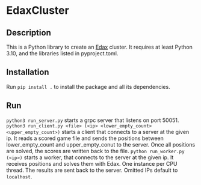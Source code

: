 # EdaxCluster

## Description
This is a Python library to create an [Edax](https://github.com/abulmo/edax-reversi) cluster.
It requires at least Python 3.10, and the libraries listed in pyproject.toml.

## Installation
Run `pip install .` to install the package and all its dependencies.

## Run
`python3 run_server.py` starts a grpc server that listens on port 50051.
`python3 run_client.py <file> (<ip> <lower_empty_count> <upper_empty_count>)` starts a client that connects to a server at the given ip. It reads a scored game file and sends the positions between lower_empty_count and upper_empty_conut to the server. Once all positions are solved, the scores are written back to the file.
`python run_worker.py (<ip>)` starts a worker, that connects to the server at the given ip. It receives positions and solves them with Edax. One instance per CPU thread. The results are sent back to the server.
Omitted IPs default to `localhost`.
